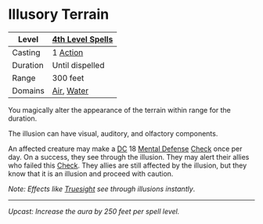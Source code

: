 # Illusory Terrain

| Level    | [4th Level Spells](4th%20Level%20Spells.md)                                  |
| -------- | ---------------------------------------------------------------------------- |
| Casting  | 1 [Action](../../../../Game%20Procedures/Core%20Procedures/Action.md)        |
| Duration | Until dispelled                                                              |
| Range    | 300 feet                                                                     |
| Domains  | [Air](../../Spell%20Domains/Air.md), [Water](../../Spell%20Domains/Water.md) |

You magically alter the appearance of the terrain within range for the duration.

The illusion can have visual, auditory, and olfactory components.

An affected creature may make a [DC](../../../../Game%20Procedures/Core%20Procedures/DC.md) 18 [Mental Defense](../../../../Player%20Characters/Derived%20Statistics/Mental%20Defense.md) [Check](../../../../Game%20Procedures/Core%20Procedures/Check.md) once per day. On a success, they see through the illusion. They may alert their allies who failed this [Check](../../../../Game%20Procedures/Core%20Procedures/Check.md). They allies are still affected by the illusion, but they know that it is an illusion and proceed with caution.

*Note: Effects like [Truesight](Truesight.md) see through illusions instantly*.

---
*Upcast: Increase the aura by 250 feet per spell level.*
